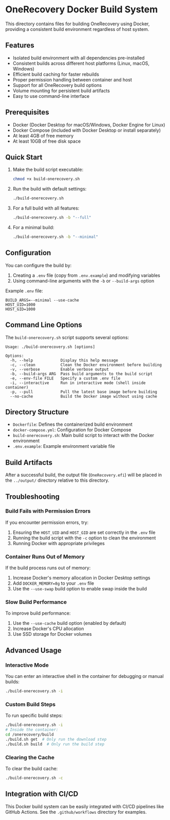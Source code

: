# OneRecovery Docker Build System

This directory contains files for building OneRecovery using Docker, providing a consistent build environment regardless of host system.

## Features

- Isolated build environment with all dependencies pre-installed
- Consistent builds across different host platforms (Linux, macOS, Windows)
- Efficient build caching for faster rebuilds
- Proper permission handling between container and host
- Support for all OneRecovery build options
- Volume mounting for persistent build artifacts
- Easy to use command-line interface

## Prerequisites

- Docker (Docker Desktop for macOS/Windows, Docker Engine for Linux)
- Docker Compose (included with Docker Desktop or install separately)
- At least 4GB of free memory
- At least 10GB of free disk space

## Quick Start

1. Make the build script executable:
   ```bash
   chmod +x build-onerecovery.sh
   ```

2. Run the build with default settings:
   ```bash
   ./build-onerecovery.sh
   ```

3. For a full build with all features:
   ```bash
   ./build-onerecovery.sh -b "--full"
   ```

4. For a minimal build:
   ```bash
   ./build-onerecovery.sh -b "--minimal"
   ```

## Configuration

You can configure the build by:

1. Creating a `.env` file (copy from `.env.example`) and modifying variables
2. Using command-line arguments with the `-b` or `--build-args` option

Example `.env` file:
```
BUILD_ARGS=--minimal --use-cache
HOST_UID=1000
HOST_GID=1000
```

## Command Line Options

The `build-onerecovery.sh` script supports several options:

```
Usage: ./build-onerecovery.sh [options]

Options:
  -h, --help            Display this help message
  -c, --clean           Clean the Docker environment before building
  -v, --verbose         Enable verbose output
  -b, --build-args ARG  Pass build arguments to the build script
  -e, --env-file FILE   Specify a custom .env file
  -i, --interactive     Run in interactive mode (shell inside container)
  -p, --pull            Pull the latest base image before building
  --no-cache            Build the Docker image without using cache
```

## Directory Structure

- `Dockerfile`: Defines the containerized build environment
- `docker-compose.yml`: Configuration for Docker Compose
- `build-onerecovery.sh`: Main build script to interact with the Docker environment
- `.env.example`: Example environment variable file

## Build Artifacts

After a successful build, the output file (`OneRecovery.efi`) will be placed in the `../output/` directory relative to this directory.

## Troubleshooting

### Build Fails with Permission Errors

If you encounter permission errors, try:
1. Ensuring the `HOST_UID` and `HOST_GID` are set correctly in the `.env` file
2. Running the build script with the `-c` option to clean the environment
3. Running Docker with appropriate privileges

### Container Runs Out of Memory

If the build process runs out of memory:
1. Increase Docker's memory allocation in Docker Desktop settings
2. Add `DOCKER_MEMORY=8g` to your `.env` file
3. Use the `--use-swap` build option to enable swap inside the build

### Slow Build Performance

To improve build performance:
1. Use the `--use-cache` build option (enabled by default)
2. Increase Docker's CPU allocation
3. Use SSD storage for Docker volumes

## Advanced Usage

### Interactive Mode

You can enter an interactive shell in the container for debugging or manual builds:

```bash
./build-onerecovery.sh -i
```

### Custom Build Steps

To run specific build steps:

```bash
./build-onerecovery.sh -i
# Inside the container:
cd /onerecovery/build
./build.sh get  # Only run the download step
./build.sh build  # Only run the build step
```

### Clearing the Cache

To clear the build cache:

```bash
./build-onerecovery.sh -c
```

## Integration with CI/CD

This Docker build system can be easily integrated with CI/CD pipelines like GitHub Actions. See the `.github/workflows` directory for examples.